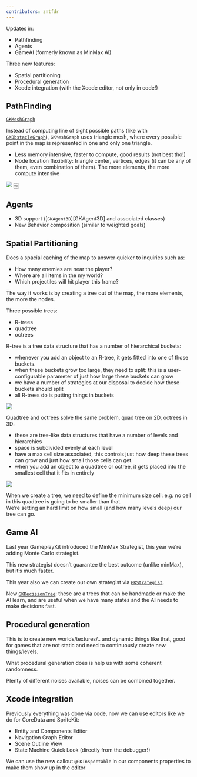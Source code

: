 ```yaml
---
contributors: zntfdr
---
```


Updates in:

- Pathfinding
- Agents
- GameAI (formerly known as MinMax AI)

Three new features:

- Spatial partitioning
- Procedural generation
- Xcode integration (with the Xcode editor, not only in code!)

## PathFinding

[`GKMeshGraph`][GKMeshGraph]

Instead of computing line of sight possible paths (like with [`GKObstacleGraph`][GKObstacleGraph]), `GKMeshGraph` uses triangle mesh, where every possible point in the map is represented in one and only one triangle. 

- Less memory intensive, faster to compute, good results (not best tho!)
- Node location flexibility: triangle center, vertices, edges (it can be any of them, even combination of them). The more elements, the more compute intensive

![][PathFinding]
￼
## Agents

- 3D support ([`GKAgent3D`][GKAgent3D] and associated classes) 
- New Behavior composition (similar to weighted goals)

## Spatial Partitioning

Does a spacial caching of the map to answer quicker to inquiries such as:

- How many enemies are near the player? 
- Where are all items in the my world? 
- Which projectiles will hit player this frame?

The way it works is by creating a tree out of the map, the more elements, the more the nodes.

Three possible trees:

- R-trees
- quadtree
- octrees

R-tree is a tree data structure that has a number of hierarchical buckets:

- whenever you add an object to an R-tree, it gets fitted into one of those buckets.
- when these buckets grow too large, they need to split: this is a user-configurable parameter of just how large these buckets can grow
- we have a number of strategies at our disposal to decide how these buckets should split
- all R-trees do is putting things in buckets

![][rtree]

Quadtree and octrees solve the same problem, quad tree on 2D, octrees in 3D:

- these are tree-like data structures that have a number of levels and hierarchies 
- space is subdivided evenly at each level
- have a max cell size associated, this controls just how deep these trees can grow and just how small those cells can get.
- when you add an object to a quadtree or octree, it gets placed into the smallest cell that it fits in entirely

![][rtree2]

When we create a tree, we need to define the minimum size cell: e.g. no cell in this quadtree is going to be smaller than that.  
We’re setting an hard limit on how small (and how many levels deep) our tree can go.

## Game AI

Last year GameplayKit introduced the MinMax Strategist, this year we’re adding Monte Carlo strategist.

This new strategist doesn’t guarantee the best outcome (unlike minMax), but it’s much faster.

This year also we can create our own strategist via [`GKStrategist`][GKStrategist].

New [`GKDecisionTree`][GKDecisionTree]: these are a trees that can be handmade or make the AI learn, and are useful when we have many states and the AI needs to make decisions fast.

## Procedural generation

This is to create new worlds/textures/.. and dynamic things like that, good for games that are not static and need to continuously create new things/levels.

What procedural generation does is help us with some coherent randomness.

Plenty of different noises available, noises can be combined together.

## Xcode integration

Previously everything was done via code, now we can use editors like we do for CoreData and SpriteKit:

- Entity and Components Editor 
- Navigation Graph Editor 
- Scene Outline View
- State Machine Quick Look (directly from the debugger!)

We can use the new callout `@GKInspectable` in our components properties to make them show up in the editor

[PathFinding]: ../../../images/notes/wwdc16/608/PathFinding.png
[rtree2]: ../../../images/notes/wwdc16/608/rtree-2.png
[rtree]: ../../../images/notes/wwdc16/608/rtree.png

[GKDecisionTree]: https://developer.apple.com/documentation/gameplaykit/GKDecisionTree
[GKStrategist]: https://developer.apple.com/documentation/gameplaykit/GKStrategist
[GKMeshGraph]: https://developer.apple.com/documentation/gameplaykit/GKMeshGraph
[GKObstacleGraph]: https://developer.apple.com/documentation/gameplaykit/GKObstacleGraph